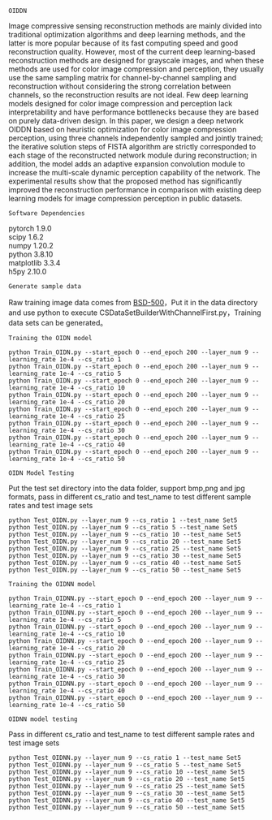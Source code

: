 ```
OIDDN
```
Image compressive sensing reconstruction methods are mainly divided into traditional optimization algorithms and deep learning methods, and the latter is more popular because of its fast computing speed and good reconstruction quality. However, most of the current deep learning-based reconstruction methods are designed for grayscale images, and when these methods are used for color image compression and perception, they usually use the same sampling matrix for channel-by-channel sampling and reconstruction without considering the strong correlation between channels, so the reconstruction results are not ideal. Few deep learning models designed for color image compression and perception lack interpretability and have performance bottlenecks because they are based on purely data-driven design. In this paper, we design a deep network OIDDN based on heuristic optimization for color image compression perception, using three channels independently sampled and jointly trained; the iterative solution steps of FISTA algorithm are strictly corresponded to each stage of the reconstructed network module during reconstruction; in addition, the model adds an adaptive expansion convolution module to increase the multi-scale dynamic perception capability of the network. The experimental results show that the proposed method has significantly improved the reconstruction performance in comparison with existing deep learning models for image compression perception in public datasets.
```
Software Dependencies
```
pytorch 1.9.0<br>
scipy 1.6.2<br>
numpy 1.20.2<br>
python 3.8.10<br>
matplotlib 3.3.4<br>
h5py 2.10.0<br>
```
Generate sample data
```
Raw training image data comes from [BSD-500](https://www2.eecs.berkeley.edu/Research/Projects/CS/vision/bsds/)，Put it in the data directory and use python to execute CSDataSetBuilderWithChannelFirst.py，Training data sets can be generated。
```
Training the OIDN model
```
```
python Train_OIDN.py --start_epoch 0 --end_epoch 200 --layer_num 9 --learning_rate 1e-4 --cs_ratio 1
python Train_OIDN.py --start_epoch 0 --end_epoch 200 --layer_num 9 --learning_rate 1e-4 --cs_ratio 5
python Train_OIDN.py --start_epoch 0 --end_epoch 200 --layer_num 9 --learning_rate 1e-4 --cs_ratio 10
python Train_OIDN.py --start_epoch 0 --end_epoch 200 --layer_num 9 --learning_rate 1e-4 --cs_ratio 20
python Train_OIDN.py --start_epoch 0 --end_epoch 200 --layer_num 9 --learning_rate 1e-4 --cs_ratio 25
python Train_OIDN.py --start_epoch 0 --end_epoch 200 --layer_num 9 --learning_rate 1e-4 --cs_ratio 30
python Train_OIDN.py --start_epoch 0 --end_epoch 200 --layer_num 9 --learning_rate 1e-4 --cs_ratio 40
python Train_OIDN.py --start_epoch 0 --end_epoch 200 --layer_num 9 --learning_rate 1e-4 --cs_ratio 50
```
```
OIDN Model Testing
```
Put the test set directory into the data folder, support bmp,png and jpg formats, pass in different cs_ratio and test_name to test different sample rates and test image sets
```
python Test_OIDN.py --layer_num 9 --cs_ratio 1 --test_name Set5
python Test_OIDN.py --layer_num 9 --cs_ratio 5 --test_name Set5
python Test_OIDN.py --layer_num 9 --cs_ratio 10 --test_name Set5
python Test_OIDN.py --layer_num 9 --cs_ratio 20 --test_name Set5
python Test_OIDN.py --layer_num 9 --cs_ratio 25 --test_name Set5
python Test_OIDN.py --layer_num 9 --cs_ratio 30 --test_name Set5
python Test_OIDN.py --layer_num 9 --cs_ratio 40 --test_name Set5
python Test_OIDN.py --layer_num 9 --cs_ratio 50 --test_name Set5
```
```
Training the OIDNN model
```
```
python Train_OIDNN.py --start_epoch 0 --end_epoch 200 --layer_num 9 --learning_rate 1e-4 --cs_ratio 1
python Train_OIDNN.py --start_epoch 0 --end_epoch 200 --layer_num 9 --learning_rate 1e-4 --cs_ratio 5
python Train_OIDNN.py --start_epoch 0 --end_epoch 200 --layer_num 9 --learning_rate 1e-4 --cs_ratio 10
python Train_OIDNN.py --start_epoch 0 --end_epoch 200 --layer_num 9 --learning_rate 1e-4 --cs_ratio 20
python Train_OIDNN.py --start_epoch 0 --end_epoch 200 --layer_num 9 --learning_rate 1e-4 --cs_ratio 25
python Train_OIDNN.py --start_epoch 0 --end_epoch 200 --layer_num 9 --learning_rate 1e-4 --cs_ratio 30
python Train_OIDNN.py --start_epoch 0 --end_epoch 200 --layer_num 9 --learning_rate 1e-4 --cs_ratio 40
python Train_OIDNN.py --start_epoch 0 --end_epoch 200 --layer_num 9 --learning_rate 1e-4 --cs_ratio 50
```
```
OIDNN model testing
```
Pass in different cs_ratio and test_name to test different sample rates and test image sets
```
python Test_OIDNN.py --layer_num 9 --cs_ratio 1 --test_name Set5
python Test_OIDNN.py --layer_num 9 --cs_ratio 5 --test_name Set5
python Test_OIDNN.py --layer_num 9 --cs_ratio 10 --test_name Set5
python Test_OIDNN.py --layer_num 9 --cs_ratio 20 --test_name Set5
python Test_OIDNN.py --layer_num 9 --cs_ratio 25 --test_name Set5
python Test_OIDNN.py --layer_num 9 --cs_ratio 30 --test_name Set5
python Test_OIDNN.py --layer_num 9 --cs_ratio 40 --test_name Set5
python Test_OIDNN.py --layer_num 9 --cs_ratio 50 --test_name Set5
```